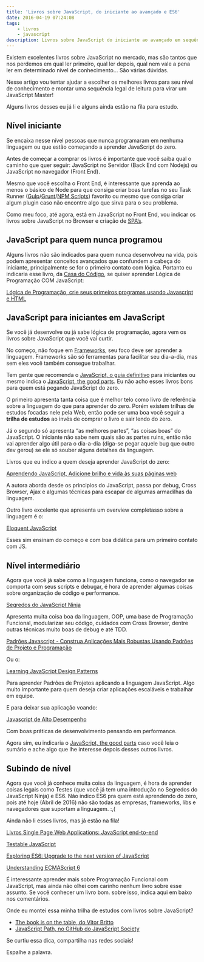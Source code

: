 ```yaml
---
title: 'Livros sobre JavaScript, do iniciante ao avançado e ES6'
date: 2016-04-19 07:24:08
tags:
	- livros
	- javascript
description: Livros sobre JavaScript do iniciante ao avançado em sequência para estudo. Trilha de estudos com livros sobre JavaScript
---
```


Existem excelentes livros sobre JavaScript no mercado, mas são tantos que nos perdemos em qual ler primeiro, qual ler depois, qual nem vale a pena ler em determinado nível de conhecimento... São várias dúvidas.

Nesse artigo vou tentar ajudar a escolher os melhores livros para seu nível de conhecimento e montar uma sequência legal de leitura para virar um JavaScript Master!<!--more-->

Alguns livros desses eu já li e alguns ainda estão na fila para estudo.

## Nível iniciante

Se encaixa nesse nível pessoas que nunca programaram em nenhuma linguagem ou que estão começando a aprender JavaScript do zero.

Antes de começar a comprar os livros é importante que você saiba qual o caminho que quer seguir: JavaScript no Servidor (Back End com Nodejs) ou JavaScript no navegador (Front End).

Mesmo que você escolha o Front End, é interessante que aprenda ao menos o básico de Node para que consiga criar boas tarefas no seu Task Runner ([Gulp](http://blog.caelum.com.br/bye-bye-grunt-js-hello-gulp-js/)/[Grunt](/posts/grunt-automatizando-tarefas/)/[NPM Scripts](https://css-tricks.com/why-npm-scripts/)) favorito ou mesmo que consiga criar algum plugin caso não encontre algo que sirva para o seu problema.

Como meu foco, até agora, está em JavaScript no Front End, vou indicar os livros sobre JavaScript no Browser e criação de [SPA’s](https://en.wikipedia.org/wiki/Single-page_application).

## JavaScript para quem nunca programou

Alguns livros não são indicados para quem nunca desenvolveu na vida, pois podem apresentar conceitos avançados que confundem a cabeça do iniciante, principalmente se for o primeiro contato com lógica. Portanto eu indicaria esse livro, da [Casa do Código](https://www.casadocodigo.com.br), se quiser aprender Lógica de Programação COM JavaScript:

[Lógica de Programação, crie seus primeiros programas usando Javascript e HTML](https://www.casadocodigo.com.br/products/livro-programacao)

## JavaScript para iniciantes em JavaScript

Se você já desenvolve ou já sabe lógica de programação, agora vem os livros sobre JavaScript que você vai curtir.

No começo, não foque em [Frameworks](/posts/frameworks-front-end/), seu foco deve ser aprender a linguagem. Frameworks são só ferramentas para facilitar seu dia-a-dia, mas sem eles você também consegue trabalhar.

Tem gente que recomenda o [JavaScript, o guia definitivo](http://www.buscape.com.br/livros/javascript-guia-definitivo) para iniciantes ou mesmo indica o [JavaScript, the good parts](http://www.buscape.com.br/livros/javascript-good-parts). Eu não acho esses livros bons para quem está pegando JavaScript do zero.

O primeiro apresenta tanta coisa que é melhor telo como livro de referência sobre a linguagem do que para aprender do zero. Porém existem trilhas de estudos focadas nele pela Web, então pode ser uma boa você seguir a **trilha de estudos** ao invés de comprar o livro e sair lendo do zero.

Já o segundo só apresenta “as melhores partes”, “as coisas boas” do JavaScript. O iniciante não sabe nem quais são as partes ruins, então não vai aprender algo útil para o dia-a-dia (diga-se pegar aquele bug que outro dev gerou) se ele só souber alguns detalhes da linguagem.

Livros que eu indico a quem deseja aprender JavaScript do zero:

[Aprendendo JavaScript, Adicione brilho e vida às suas páginas web](http://novatec.com.br/livros/aprendendo-javascript/)

A autora aborda desde os principios do JavaScript, passa por debug, Cross Browser, Ajax e algumas técnicas para escapar de algumas armadilhas da linguagem.

Outro livro excelente que apresenta um overview completasso sobre a linguagem é o:

[Eloquent JavaScript](http://eloquentjavascript.net/)

Esses sim ensinam do começo e com boa didática para um primeiro contato com JS.

## Nível intermediário

Agora que você já sabe como a linguagem funciona, como o navegador se comporta com seus scripts e debugar, é hora de aprender algumas coisas sobre organização de código e performance.

[Segredos do JavaScript Ninja](http://www.buscape.com.br/segredos-do-ninja-javascript-john-resig-bear-bibeault-8575223283)

Apresenta muita coisa boa da linguagem, OOP, uma base de Programação Funcional, modularizar seu código, cuidados com Cross Browser, dentre outras técnicas muito boas de debug e até TDD.

[Padrões Javascript - Construa Aplicações Mais Robustas Usando Padrões de Projeto e Programação](http://www.buscape.com.br/padroes-javascript-construa-aplicacoes-mais-robustas-usando-padroes-de-projeto-e-programacao-stoyan-stefanov-857522266x)

Ou o:

[Learning JavaScript Design Patterns](https://addyosmani.com/resources/essentialjsdesignpatterns/book/)

Para aprender Padrões de Projetos aplicando a linguagem JavaScript. Algo muito importante para quem deseja criar aplicações escaláveis e trabalhar em equipe.

E para deixar sua aplicação voando:

[Javascript de Alto Desempenho](http://www.buscape.com.br/javascript-de-alto-desempenho-nicholas-c-zakas-8575222414)

Com boas práticas de desenvolvimento pensando em performance.

Agora sim, eu indicaria o [JavaScript, the good parts](http://www.buscape.com.br/livros/javascript-good-parts) caso você leia o sumário e ache algo que lhe interesse depois desses outros livros.

## Subindo de nível

Agora que você já conhece muita coisa da linguagem, é hora de aprender coisas legais como Testes (que você já tem uma introdução no Segredos do JavaScript Ninja) e ES6. Não indico ES6 pra quem está aprendendo do zero, pois até hoje (Abril de 2016) não são todas as empresas, frameworks, libs e navegadores que suportam a linguagem. :,(

Ainda não li esses livros, mas já estão na fila!

[Livros Single Page Web Applications: JavaScript end-to-end](http://www.buscape.com.br/single-page-web-applications-javascript-end-to-end-michael-mikowski-josh-powell-1617290750)

[Testable JavaScript](http://shop.oreilly.com/product/0636920024699.do)

[Exploring ES6: Upgrade to the next version of JavaScript](http://exploringjs.com/)

[Understanding ECMAScript 6](https://leanpub.com/understandinges6/read/)

É interessante aprender mais sobre Programação Funcional com JavaScript, mas ainda não olhei com carinho nenhum livro sobre esse assunto. Se você conhecer um livro bom. sobre isso, indica aqui em baixo nos comentários.

Onde eu montei essa minha trilha de estudos com livros sobre JavaScript?

- [The book is on the table, do Vitor Britto](http://www.vitorbritto.com.br/blog/the-book-is-on-the-table/)
- [JavaScript Path, no GitHub do JavaScript Society](https://github.com/javascript-society/javascript-path)

Se curtiu essa dica, compartilha nas redes sociais!

Espalhe a palavra.
